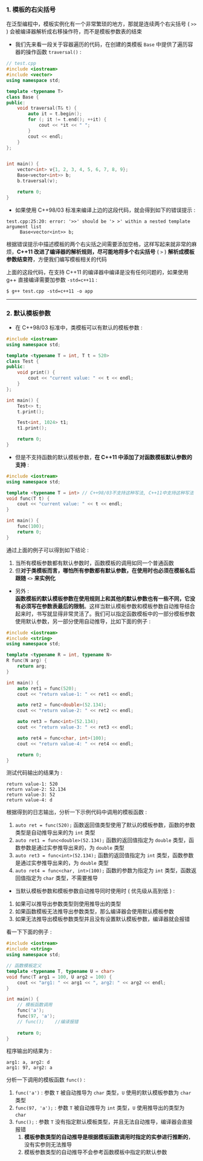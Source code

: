 ### 1. 模板的右尖括号

在泛型编程中，模板实例化有一个非常繁琐的地方，那就是连续两个右尖括号 ( `>>` ) 会被编译器解析成右移操作符，而不是模板参数表的结束

- 我们先来看一段关于容器遍历的代码，在创建的类模板 `Base` 中提供了遍历容器的操作函数 `traversal()` :
```cpp
// test.cpp
#include <iostream>
#include <vector>
using namespace std;

template <typename T>
class Base {
public:
    void traversal(T& t) {
        auto it = t.begin();
        for (; it != t.end(); ++it) {
            cout << *it << " ";
        }
        cout << endl;
    }
};


int main() {
    vector<int> v{1, 2, 3, 4, 5, 6, 7, 8, 9};
    Base<vector<int>> b;
    b.traversal(v);

    return 0;
}
```

- 如果使用 C++98/03 标准来编译上边的这段代码，就会得到如下的错误提示 :
```Shell
test.cpp:25:20: error: '>>' should be '> >' within a nested template argument list
     Base<vector<int>> b;
```

根据错误提示中描述模板的两个右尖括之间需要添加空格，这样写起来就非常的麻烦，**C++11 改进了编译器的解析规则，尽可能地将多个右尖括号** ( `>` ) **解析成模板参数结束符**，方便我们编写模板相关的代码

上面的这段代码，在支持 C++11 的编译器中编译是没有任何问题的，如果使用g++ 直接编译需要加参数 `-std=c++11` :
```Shell
$ g++ test.cpp -std=c++11 -o app
```


---
### 2. 默认模板参数

- 在 C++98/03 标准中，类模板可以有默认的模板参数 :
```cpp
#include <iostream>
using namespace std;

template <typename T = int, T t = 520>
class Test {
public:
    void print() {
        cout << "current value: " << t << endl;
    }
};

int main() {
    Test<> t;
    t.print();

    Test<int, 1024> t1;
    t1.print();

    return 0;
}
```

- 但是不支持函数的默认模板参数，**在 C++11 中添加了对函数模板默认参数的支持** :
```cpp
#include <iostream>
using namespace std;

template <typename T = int>	// C++98/03不支持这种写法, C++11中支持这种写法
void func(T t) {
    cout << "current value: " << t << endl;
}

int main() {
    func(100);
    return 0;
}
```

通过上面的例子可以得到如下结论 :    
1. 当所有模板参数都有默认参数时，函数模板的调用如同一个普通函数
2. 但**对于类模板而言，哪怕所有参数都有默认参数，在使用时也必须在模板名后跟随** `<>` **来实例化**

- 另外 :    
	**函数模板的默认模板参数在使用规则上和其他的默认参数也有一些不同，它没有必须写在参数表最后的限制**。这样当默认模板参数和模板参数自动推导结合起来时，书写就显得非常灵活了。我们可以指定函数模板中的一部分模板参数使用默认参数，另一部分使用自动推导，比如下面的例子 :
```cpp
#include <iostream>
#include <string>
using namespace std;

template <typename R = int, typename N>
R func(N arg) {
    return arg;
}

int main() {
    auto ret1 = func(520);
    cout << "return value-1: " << ret1 << endl;

    auto ret2 = func<double>(52.134);
    cout << "return value-2: " << ret2 << endl;

    auto ret3 = func<int>(52.134);
    cout << "return value-3: " << ret3 << endl;

    auto ret4 = func<char, int>(100);
    cout << "return value-4: " << ret4 << endl;

    return 0;
}
```

测试代码输出的结果为 :
```
return value-1: 520
return value-2: 52.134
return value-3: 52
return value-4: d
```

根据得到的日志输出，分析一下示例代码中调用的模板函数 :

1. `auto ret = func(520);`
	函数返回值类型使用了默认的模板参数，函数的参数类型是自动推导出来的为 `int` 类型
2. `auto ret1 = func<double>(52.134);`
	函数的返回值指定为 `double` 类型，函数参数是通过实参推导出来的，为 `double` 类型
3. `auto ret3 = func<int>(52.134);`
	函数的返回值指定为 `int` 类型，函数参数是通过实参推导出来的，为 `double` 类型
4. `auto ret4 = func<char, int>(100);`
	函数的参数为指定为 `int` 类型，函数返回值指定为 `char` 类型，不需要推导

- 当默认模板参数和模板参数自动推导同时使用时 ( 优先级从高到低 ) :
1. 如果可以推导出参数类型则使用推导出的类型
2. 如果函数模板无法推导出参数类型，那么编译器会使用默认模板参数
3. 如果无法推导出模板参数类型并且没有设置默认模板参数，编译器就会报错

看一下下面的例子 :
```cpp
#include <iostream>
#include <string>
using namespace std;

// 函数模板定义
template <typename T, typename U = char>
void func(T arg1 = 100, U arg2 = 100) {
    cout << "arg1: " << arg1 << ", arg2: " << arg2 << endl;
}

int main() {
    // 模板函数调用
    func('a');
    func(97, 'a');
    // func();    //编译报错
    
    return 0;
}
```

程序输出的结果为 :
```
arg1: a, arg2: d
arg1: 97, arg2: a
```

分析一下调用的模板函数 `func()` :

1. `func('a')` :    参数 `T` 被自动推导为 `char` 类型，`U` 使用的默认模板参数为 `char` 类型
2. `func(97, 'a');` :    参数 `T` 被自动推导为 `int` 类型，`U` 使用推导出的类型为 `char`
3. `func();` :    参数 `T` 没有指定默认模板类型，并且无法自动推导，编译器会直接报错
	1. **模板参数类型的自动推导是根据模板函数调用时指定的实参进行推断的**，没有实参则无法推导
	2. 模板参数类型的自动推导不会参考函数模板中指定的默认参数
